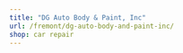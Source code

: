 ```yaml
---
title: "DG Auto Body & Paint, Inc"
url: /fremont/dg-auto-body-and-paint-inc/
shop: car repair
---
```

